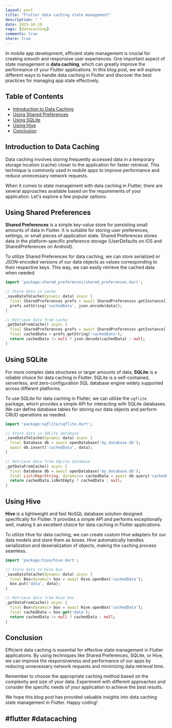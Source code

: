 ```yaml
---
layout: post
title: "Flutter data caching state management"
description: " "
date: 2023-10-10
tags: [datacaching]
comments: true
share: true
---
```


In mobile app development, efficient state management is crucial for creating smooth and responsive user experiences. One important aspect of state management is **data caching**, which can greatly improve the performance of your Flutter applications. In this blog post, we will explore different ways to handle data caching in Flutter and discover the best practices for managing app state effectively.

## Table of Contents
- [Introduction to Data Caching](#introduction-to-data-caching)
- [Using Shared Preferences](#using-shared-preferences)
- [Using SQLite](#using-sqlite)
- [Using Hive](#using-hive)
- [Conclusion](#conclusion)

## Introduction to Data Caching

Data caching involves storing frequently accessed data in a temporary storage location (cache) closer to the application for faster retrieval. This technique is commonly used in mobile apps to improve performance and reduce unnecessary network requests.

When it comes to state management with data caching in Flutter, there are several approaches available based on the requirements of your application. Let's explore a few popular options:

## Using Shared Preferences

**Shared Preferences** is a simple key-value store for persisting small amounts of data in Flutter. It is suitable for storing user preferences, settings, or small pieces of application state. Shared Preferences stores data in the platform-specific preference storage (UserDefaults on iOS and SharedPreferences on Android).

To utilize Shared Preferences for data caching, we can store serialized or JSON-encoded versions of our data objects as values corresponding to their respective keys. This way, we can easily retrieve the cached data when needed.

```dart
import 'package:shared_preferences/shared_preferences.dart';

// Store data in cache
_saveDataToCache(dynamic data) async {
  final SharedPreferences prefs = await SharedPreferences.getInstance();
  prefs.setString('cachedData', json.encode(data));
}

// Retrieve data from cache
_getDataFromCache() async {
  final SharedPreferences prefs = await SharedPreferences.getInstance();
  final cachedData = prefs.getString('cachedData');
  return cachedData != null ? json.decode(cachedData) : null;
}
```

## Using SQLite

For more complex data structures or larger amounts of data, **SQLite** is a reliable choice for data caching in Flutter. SQLite is a self-contained, serverless, and zero-configuration SQL database engine widely supported across different platforms.

To use SQLite for data caching in Flutter, we can utilize the `sqflite` package, which provides a simple API for interacting with SQLite databases. We can define database tables for storing our data objects and perform CRUD operations as needed.

```dart
import 'package:sqflite/sqflite.dart';

// Store data in SQLite database
_saveDataToCache(dynamic data) async {
  final Database db = await openDatabase('my_database.db');
  await db.insert('cachedData', data);
}

// Retrieve data from SQLite database
_getDataFromCache() async {
  final Database db = await openDatabase('my_database.db');
  final List<Map<String, dynamic>> cachedData = await db.query('cachedData');
  return cachedData.isNotEmpty ? cachedData : null;
}
```

## Using Hive

**Hive** is a lightweight and fast NoSQL database solution designed specifically for Flutter. It provides a simple API and performs exceptionally well, making it an excellent choice for data caching in Flutter applications.

To utilize Hive for data caching, we can create custom Hive adapters for our data models and store them as boxes. Hive automatically handles serialization and deserialization of objects, making the caching process seamless.

```dart
import 'package:hive/hive.dart';

// Store data to Hive box
_saveDataToCache(dynamic data) async {
  final Box<dynamic> box = await Hive.openBox('cachedData');
  box.put('data', data);
}

// Retrieve data from Hive box
_getDataFromCache() async {
  final Box<dynamic> box = await Hive.openBox('cachedData');
  final cachedData = box.get('data');
  return cachedData != null ? cachedData : null;
}
```

## Conclusion

Efficient data caching is essential for effective state management in Flutter applications. By using techniques like Shared Preferences, SQLite, or Hive, we can improve the responsiveness and performance of our apps by reducing unnecessary network requests and minimizing data retrieval time.

Remember to choose the appropriate caching method based on the complexity and size of your data. Experiment with different approaches and consider the specific needs of your application to achieve the best results.

We hope this blog post has provided valuable insights into data caching state management in Flutter. Happy coding!

## #flutter #datacaching